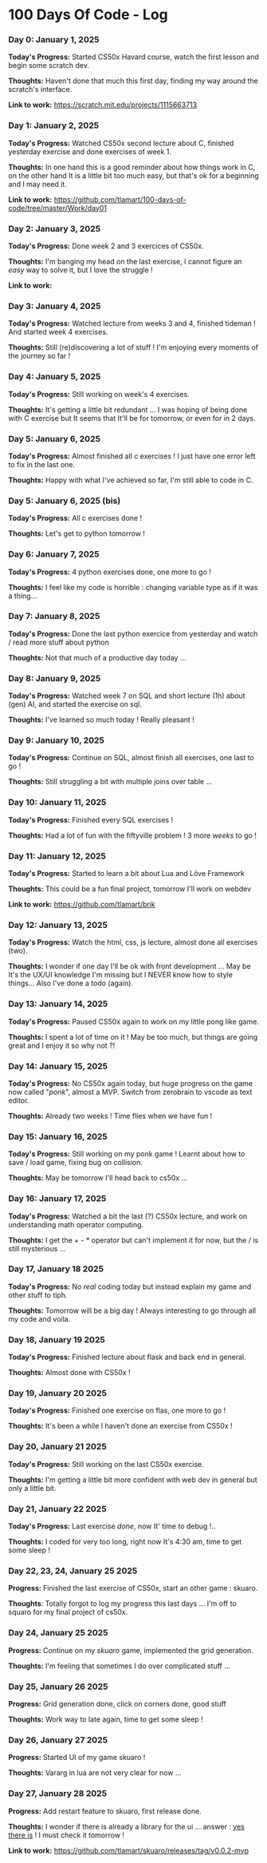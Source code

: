 # 100 Days Of Code - Log

### Day 0: January 1, 2025

**Today's Progress:** Started CS50x Havard course, watch the first lesson and begin some scratch dev.

**Thoughts:** Haven't done that much this first day, finding my way around the scratch's interface.

**Link to work:** https://scratch.mit.edu/projects/1115663713

### Day 1: January 2, 2025

**Today's Progress:** Watched CS50x second lecture about C, finished yesterday exercise and done exercises of week 1.

**Thoughts:** In one hand this is a good reminder about how things work in C, on the other hand It is a little bit too much easy, but that's ok for a beginning and I may need it.

**Link to work:** https://github.com/tlamart/100-days-of-code/tree/master/Work/day01

### Day 2: January 3, 2025

**Today's Progress:** Done week 2 and 3 exercices of CS50x.

**Thoughts:** I'm banging my head on the last exercise, I cannot figure an _easy_ way to solve it, but I love the struggle !

**Link to work:**

### Day 3: January 4, 2025

**Today's Progress:** Watched lecture from weeks 3 and 4, finished tideman ! And started week 4 exercises.

**Thoughts:** Still (re)discovering a lot of stuff ! I'm enjoying every moments of the journey so far !

### Day 4: January 5, 2025

**Today's Progress:** Still working on week's 4 exercises.

**Thoughts:** It's getting a little bit redundant ... I was hoping of being done with C exercise but It seems that It'll be for tomorrow, or even for in 2 days.

### Day 5: January 6, 2025

**Today's Progress:** Almost finished all c exercises ! I just have one error left to fix in the last one.

**Thoughts:** Happy with what I've achieved so far, I'm still able to code in C.

### Day 5: January 6, 2025 (bis)

**Today's Progress:** All c exercises done !

**Thoughts:** Let's get to python tomorrow !

### Day 6: January 7, 2025

**Today's Progress:** 4 python exercises done, one more to go !

**Thoughts:** I feel like my code is horrible : changing variable type as if it was a thing...

### Day 7: January 8, 2025

**Today's Progress:** Done the last python exercice from yesterday and watch / read more stuff about python

**Thoughts:** Not that much of a productive day today ...

### Day 8: January 9, 2025

**Today's Progress:** Watched week 7 on SQL and short lecture (1h) about (gen) AI, and started the exercise on sql.

**Thoughts:** I've learned so much today ! Really pleasant !

### Day 9: January 10, 2025

**Today's Progress:** Continue on SQL, almost finish all exercises, one last to go !

**Thoughts:** Still struggling a bit with multiple joins over table ...

### Day 10: January 11, 2025

**Today's Progress:** Finished every SQL exercises !

**Thoughts:** Had a lot of fun with the fiftyville problem ! 3 more _weeks_ to go !

### Day 11: January 12, 2025

**Today's Progress:** Started to learn a bit about Lua and Löve Framework

**Thoughts:** This could be a fun final project, tomorrow I'll work on webdev

**Link to work:** https://github.com/tlamart/brik

### Day 12: January 13, 2025

**Today's Progress:** Watch the html, css, js lecture, almost done all exercises (two).

**Thoughts:** I wonder if one day I'll be ok with front development ... May be It's the UX/UI knowledge I'm missing but I NEVER know how to style things... Also I've done a todo (again).

### Day 13: January 14, 2025

**Today's Progress:** Paused CS50x again to work on my little pong like game.

**Thoughts:** I spent a lot of time on it ! May be too much, but things are going great and I enjoy it so why not ?!

### Day 14: January 15, 2025

**Today's Progress:** No CS50x again today, but huge progress on the game now called "_ponk_", almost a MVP. Switch from zerobrain to vscode as text editor.

**Thoughts:** Already two weeks ! Time flies when we have fun !


### Day 15: January 16, 2025

**Today's Progress:** Still working on my ponk game ! Learnt about how to save / load game, fixing bug on collision.

**Thoughts:** May be tomorrow I'll head back to cs50x ... 

### Day 16: January 17, 2025

**Today's Progress:** Watched a bit the last (?) CS50x lecture, and work on understanding math operator computing.

**Thoughts:** I get the + - * operator but can't implement it for now, but the / is still mysterious ...

### Day 17, January 18 2025

**Today's Progress:** No _real_ coding today but instead explain my game and other stuff to tiph.

**Thoughts:** Tomorrow will be a big day ! Always interesting to go through all my code and voila.

### Day 18, January 19 2025

**Today's Progress:** Finished lecture about flask and back end in general.

**Thoughts:** Almost done with CS50x !

### Day 19, January 20 2025

**Today's Progress:** Finished one exercise on flas, one more to go !

**Thoughts:** It's been a while I haven't done an exercise from CS50x !

### Day 20, January 21 2025

**Today's Progress:** Still working on the last CS50x exercise.

**Thoughts:** I'm getting a little bit more confident with web dev in general but only a little bit.

### Day 21, January 22 2025

**Today's Progress:** Last exercise _done_, now It' time to debug !..

**Thoughts:** I coded for very too long, right now It's 4:30 am, time to get some sleep !

### Day 22, 23, 24, January 25 2025

**Progress:** Finished the last exercise of CS50x, start an other game : skuaro.

**Thoughts**: Totally forgot to log my progress this last days ... I'm off to squaro for my final project of cs50x.

### Day 24, January 25 2025

**Progress:** Continue on my _skuaro_ game, implemented the grid generation.

**Thoughts:** I'm feeling that sometimes I do over complicated stuff ...

### Day 25, January 26 2025

**Progress:** Grid generation done, click on corners done, good stuff

**Thoughts:** Work way to late again, time to get some sleep !

### Day 26, January 27 2025

**Progress:** Started UI of my game skuaro !

**Thoughts:** Vararg in lua are not very clear for now ...

### Day 27, January 28 2025

**Progress:** Add restart feature to skuaro, first release done.

**Thoughts:** I wonder if there is already a library for the ui ... answer : [yes there is](https://www.love2d.org/wiki/Graphical_User_Interface) ! I must check it tomorrow !

**Link to work:** https://github.com/tlamart/skuaro/releases/tag/v0.0.2-mvp